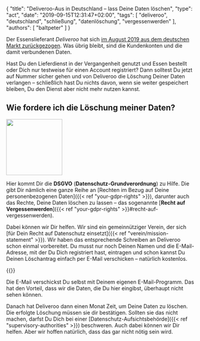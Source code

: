 {
	"title": "Deliveroo-Aus in Deutschland – lass Deine Daten löschen",
	"type": "act",
    "date": "2019-09-15T12:31:47+02:00",
    "tags": [ "deliveroo", "deutschland", "schließung", "datenlöschung", "vergessenwerden" ],
    "authors": [ "baltpeter" ]
}

Der Essenslieferant *Deliveroo* hat sich [im August 2019 aus dem deutschen Markt zurückgezogen](https://www.tagesschau.de/wirtschaft/deliveroo-abschied-deutschland-101.html). Was übrig bleibt, sind die Kundenkonten und die damit verbundenen Daten.

Hast Du den Lieferdienst in der Vergangenheit genutzt und Essen bestellt oder Dich nur testweise für einen Account registriert? Dann solltest Du jetzt auf Nummer sicher gehen und von Deliveroo die Löschung Deiner Daten verlangen – schließlich hast Du nichts davon, wenn sie weiter gespeichert bleiben, Du den Dienst aber nicht mehr nutzen kannst.

## Wie fordere ich die Löschung meiner Daten?

<img class="offset-image offset-image-right" src="/card-icons/erase.svg" style="height: 150px; margin-right: -100px;" alt="">

Hier kommt Dir die **DSGVO** (**Datenschutz-Grundverordnung**) zu Hilfe. Die gibt Dir nämlich eine ganze Reihe an [Rechten im Bezug auf Deine personenbezogenen Daten]({{< ref "your-gdpr-rights" >}}), darunter auch das Rechte, Deine Daten löschen zu lassen – das sogenannte [**Recht auf Vergessenwerden**]({{< ref "your-gdpr-rights" >}}#recht-auf-vergessenwerden).

Dabei können wir Dir helfen. Wir sind ein gemeinnütziger Verein, der sich [für Dein Recht auf Datenschutz einsetzt]({{< ref "verein/mission-statement" >}}). Wir haben das entsprechende Schreiben an Deliveroo schon einmal vorbereitet. Du musst nur noch Deinen Namen und die E-Mail-Adresse, mit der Du Dich registriert hast, eintragen und schon kannst Du Deinen Löschantrag einfach per E-Mail verschicken – natürlich kostenlos.

<div class="act-widget" style="max-width: 600px; margin: auto;"></div>
{{<actWidgetNoScript>}}
<script>
window.props = {
    request_types: ['erasure'],
    transport_medium: 'email',
    company: 'deliveroo-de'
};
window.onload = function() { renderActWidget(); };
</script>

Die E-Mail verschickst Du selbst mit Deinem eigenen E-Mail-Programm. Das hat den Vorteil, dass wir die Daten, die Du hier eingibst, überhaupt nicht sehen können.

Danach hat Deliveroo dann einen Monat Zeit, um Deine Daten zu löschen. Die erfolgte Löschung müssen sie dir bestätigen. Sollten sie das nicht machen, darfst Du Dich bei einer [Datenschutz-Aufsichtsbehörde]({{< ref "supervisory-authorities" >}}) beschweren. Auch dabei können wir Dir helfen. Aber wir hoffen natürlich, dass das gar nicht nötig sein wird.
